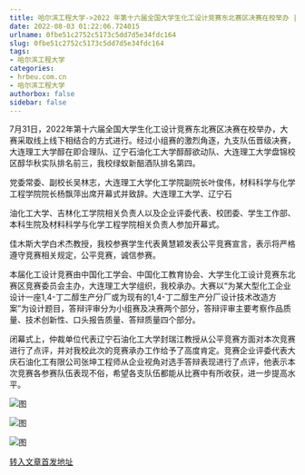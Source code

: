```yaml
---
title: 哈尔滨工程大学->2022 年第十六届全国大学生化工设计竞赛东北赛区决赛在校举办 | hrbeu.com.cn
date: 2022-08-03 01:22:06.724015
urlname: 0fbe51c2752c5173c5dd7d5e34fdc164
slug: 0fbe51c2752c5173c5dd7d5e34fdc164
tags: 
- 哈尔滨工程大学
categories:
- hrbeu.com.cn
- 哈尔滨工程大学
authorbox: false
sidebar: false
---
```

7月31日，2022年第十六届全国大学生化工设计竞赛东北赛区决赛在校举办，大赛采取线上线下相结合的方式进行。经过小组赛的激烈角逐，九支队伍晋级决赛，大连理工大学醇在即合理队、辽宁石油化工大学醇醇欲动队、大连理工大学盘锦校区醇华秋实队排名前三，我校绿蚁新醅酒队排名第四。

党委常委、副校长吴林志，大连理工大学化工学院副院长叶俊伟，材料科学与化学工程学院院长杨飘萍出席开幕式并致辞。大连理工大学、辽宁石
<!--more-->
油化工大学、吉林化工学院相关负责人以及企业评委代表、校团委、学生工作部、本科生院及材料科学与化学工程学院相关负责人参加开幕式。

佳木斯大学白术杰教授，我校参赛学生代表黄慧颖发表公平竞赛宣言，表示将严格遵守竞赛相关规定，公平竞赛，诚信参赛。

本届化工设计竞赛由中国化工学会、中国化工教育协会、大学生化工设计竞赛东北赛区竞赛委员会主办，大连理工大学组织，我校承办。大赛以“为某大型化工企业设计一座1,4-丁二醇生产分厂或为现有的1,4-丁二醇生产分厂设计技术改造方案”为设计题目，答辩评审分为小组赛及决赛两个部分，答辩评审主要考察作品质量、技术创新性、口头报告质量、答辩质量四个部分。

闭幕式上，仲裁单位代表辽宁石油化工大学封瑞江教授从公平竞赛方面对本次竞赛进行了点评，并对我校此次的竞赛承办工作给予了高度肯定。竞赛企业评委代表大庆石油化工有限公司张坤工程师从企业视角对选手答辩表现进行了点评，他表示本次竞赛各参赛队伍表现不俗，希望各支队伍都能从比赛中有所收获，进一步提高水平。

![图](http://gongxue.cn/__local/F/89/86/5993FDB665F441864385AD32B54_E558A824_1A14D.png)

![图](http://gongxue.cn/__local/0/80/2B/DC6E9824D530C7E9BCB2A11A58F_5480CEFB_13330.png)

![图](http://gongxue.cn/__local/8/4B/70/86FEF7AA7642193C64F63520B9E_40E63145_18A42.jpg)

[转入文章首发地址](http://gongxue.cn/info/1015/72406.htm)